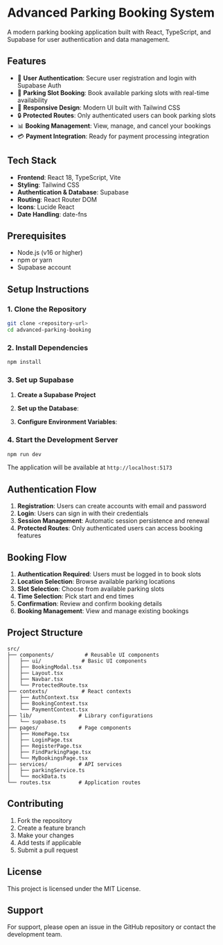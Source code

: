 # Advanced Parking Booking System

A modern parking booking application built with React, TypeScript, and Supabase for user authentication and data management.

## Features

- 🔐 **User Authentication**: Secure user registration and login with Supabase Auth
- 🚗 **Parking Slot Booking**: Book available parking slots with real-time availability
- 📱 **Responsive Design**: Modern UI built with Tailwind CSS
- 🔒 **Protected Routes**: Only authenticated users can book parking slots
- 📊 **Booking Management**: View, manage, and cancel your bookings
- 💳 **Payment Integration**: Ready for payment processing integration

## Tech Stack

- **Frontend**: React 18, TypeScript, Vite
- **Styling**: Tailwind CSS
- **Authentication & Database**: Supabase
- **Routing**: React Router DOM
- **Icons**: Lucide React
- **Date Handling**: date-fns

## Prerequisites

- Node.js (v16 or higher)
- npm or yarn
- Supabase account

## Setup Instructions

### 1. Clone the Repository

```bash
git clone <repository-url>
cd advanced-parking-booking
```

### 2. Install Dependencies

```bash
npm install
```

### 3. Set up Supabase

1. **Create a Supabase Project**

2. **Set up the Database**:

3. **Configure Environment Variables**:

### 4. Start the Development Server

```bash
npm run dev
```

The application will be available at `http://localhost:5173`


## Authentication Flow

1. **Registration**: Users can create accounts with email and password
2. **Login**: Users can sign in with their credentials
3. **Session Management**: Automatic session persistence and renewal
4. **Protected Routes**: Only authenticated users can access booking features

## Booking Flow

1. **Authentication Required**: Users must be logged in to book slots
2. **Location Selection**: Browse available parking locations
3. **Slot Selection**: Choose from available parking slots
4. **Time Selection**: Pick start and end times
5. **Confirmation**: Review and confirm booking details
6. **Booking Management**: View and manage existing bookings

## Project Structure

```
src/
├── components/          # Reusable UI components
│   ├── ui/             # Basic UI components
│   ├── BookingModal.tsx
│   ├── Layout.tsx
│   ├── Navbar.tsx
│   └── ProtectedRoute.tsx
├── contexts/           # React contexts
│   ├── AuthContext.tsx
│   ├── BookingContext.tsx
│   └── PaymentContext.tsx
├── lib/               # Library configurations
│   └── supabase.ts
├── pages/             # Page components
│   ├── HomePage.tsx
│   ├── LoginPage.tsx
│   ├── RegisterPage.tsx
│   ├── FindParkingPage.tsx
│   └── MyBookingsPage.tsx
├── services/          # API services
│   ├── parkingService.ts
│   └── mockData.ts
└── routes.tsx         # Application routes
```

## Contributing

1. Fork the repository
2. Create a feature branch
3. Make your changes
4. Add tests if applicable
5. Submit a pull request

## License

This project is licensed under the MIT License.

## Support

For support, please open an issue in the GitHub repository or contact the development team.